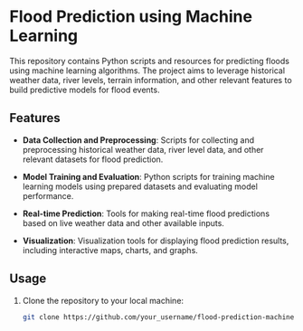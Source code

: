# **Flood Prediction using Machine Learning**

This repository contains Python scripts and resources for predicting floods using machine learning algorithms. The project aims to leverage historical weather data, river levels, terrain information, and other relevant features to build predictive models for flood events.

## Features

- **Data Collection and Preprocessing**: Scripts for collecting and preprocessing historical weather data, river level data, and other relevant datasets for flood prediction.

- **Model Training and Evaluation**: Python scripts for training machine learning models using prepared datasets and evaluating model performance.

- **Real-time Prediction**: Tools for making real-time flood predictions based on live weather data and other available inputs.

- **Visualization**: Visualization tools for displaying flood prediction results, including interactive maps, charts, and graphs.

## Usage

1. Clone the repository to your local machine:
   ```bash
   git clone https://github.com/your_username/flood-prediction-machine-learning.git
